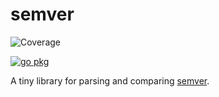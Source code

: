 # semver
![Coverage](https://img.shields.io/badge/Coverage-93.4%25-brightgreen)

[![go pkg](https://pkg.go.dev/badge/github.com/nothub/semver.svg)](https://pkg.go.dev/github.com/nothub/semver)

A tiny library for parsing and comparing [semver](https://semver.org/).
